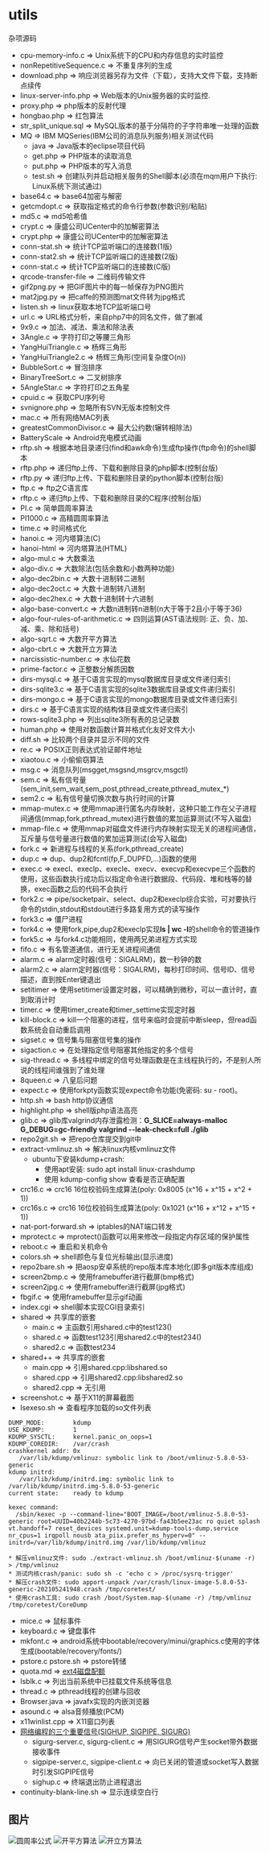 # utils
杂项源码
  * cpu-memory-info.c => Unix系统下的CPU和内存信息的实时监控
  * nonRepetitiveSequence.c => 不重复序列的生成
  * download.php => 响应浏览器另存为文件（下载），支持大文件下载，支持断点续传
  * linux-server-info.php => Web版本的Unix服务器的实时监控.
  * proxy.php => php版本的反射代理
  * hongbao.php => 红包算法
  * str_split_unique.sql => MySQL版本的基于分隔符的子字符串唯一处理的函数
  * MQ => IBM MQSeries(IBM公司的消息队列服务)相关测试代码
    * java => Java版本的eclipse项目代码
    * get.php => PHP版本的读取消息
    * put.php => PHP版本的写入消息
    * test.sh => 创建队列并启动相关服务的Shell脚本(必须在mqm用户下执行: Linux系统下测试通过)
  * base64.c => base64加密与解密
  * getcmdopt.c => 获取指定格式的命令行参数(参数识别/粘贴)
  * md5.c => md5哈希值
  * crypt.c => 康盛公司UCenter中的加解密算法
  * crypt.php => 康盛公司UCenter中的加解密算法
  * conn-stat.sh => 统计TCP监听端口的连接数(1版)
  * conn-stat2.sh => 统计TCP监听端口的连接数(2版)
  * conn-stat.c => 统计TCP监听端口的连接数(C版)
  * qrcode-transfer-file => 二维码传输文件
  * gif2png.py => 把GIF图片中的每一帧保存为PNG图片
  * mat2jpg.py => 把caffe的预测图mat文件转为jpg格式
  * listen.sh => linux获取本地TCP监听端口号
  * url.c => URL格式分析，来自php7中的同名文件，做了删减
  * 9x9.c => 加法、减法、乘法和除法表
  * 3Angle.c => 字符打印之等腰三角形
  * YangHuiTriangle.c => 杨辉三角形
  * YangHuiTriangle2.c => 杨辉三角形(空间复杂度O(n))
  * BubbleSort.c => 冒泡排序
  * BinaryTreeSort.c => 二叉树排序
  * 5AngleStar.c => 字符打印之五角星
  * cpuid.c => 获取CPU序列号
  * svnignore.php => 忽略所有SVN无版本控制文件
  * mac.c => 所有网络MAC列表
  * greatestCommonDivisor.c => 最大公约数(辗转相除法)
  * BatteryScale => Android充电模式动画
  * rftp.sh => 根据本地目录递归(find和awk命令)生成ftp操作(ftp命令)的shell脚本
  * rftp.php => 递归ftp上传、下载和删除目录的php脚本(控制台版)
  * rftp.py => 递归ftp上传、下载和删除目录的python脚本(控制台版)
  * ftp.c => ftp之C语言库
  * rftp.c => 递归ftp上传、下载和删除目录的C程序(控制台版)
  * PI.c => 简单圆周率算法
  * PI1000.c => 高精圆周率算法
  * time.c => 时间格式化
  * hanoi.c => 河内塔算法(C)
  * hanoi-html => 河内塔算法(HTML)
  * algo-mul.c => 大数乘法
  * algo-div.c => 大数除法(包括余数和小数两种功能)
  * algo-dec2bin.c => 大数十进制转二进制
  * algo-dec2oct.c => 大数十进制转八进制
  * algo-dec2hex.c => 大数十进制转十六进制
  * algo-base-convert.c => 大数n进制转n进制(n大于等于2且小于等于36)
  * algo-four-rules-of-arithmetic.c => 四则运算(AST语法规则: 正、负、加、减、乘、除和括号)
  * algo-sqrt.c => 大数开平方算法
  * algo-cbrt.c => 大数开立方算法
  * narcissistic-number.c => 水仙花数
  * prime-factor.c => 正整数分解质因数
  * dirs-mysql.c => 基于C语言实现的mysql数据库目录或文件递归索引
  * dirs-sqlite3.c => 基于C语言实现的sqlite3数据库目录或文件递归索引
  * dirs-mongo.c => 基于C语言实现的mongo数据库目录或文件递归索引
  * dirs.c => 基于C语言实现的结构体目录或文件递归索引
  * rows-sqlite3.php => 列出sqlite3所有表的总记录数
  * human.php => 使用对数函数计算并格式化友好文件大小
  * diff.sh => 比较两个目录并显示不同的文件
  * re.c => POSIX正则表达式验证邮件地址
  * xiaotou.c => 小偷偷窃算法
  * msg.c => 消息队列(msgget,msgsnd,msgrcv,msgctl)
  * sem.c => 私有信号量(sem_init,sem_wait,sem_post,pthread_create,pthread_mutex_*)
  * sem2.c => 私有信号量切换次数与执行时间的计算
  * mmap-mutex.c => 使用mmap进行匿名内存映射，这种只能工作在父子进程间通信(mmap,fork,pthread_mutex)进行数值的累加运算测试(不写入磁盘)
  * mmap-file.c => 使用mmap对磁盘文件进行内存映射实现无关的进程间通信，互斥量与信号量进行数值的累加运算测试(会写入磁盘)
  * fork.c => 新进程与线程的关系(fork,pthread_create)
  * dup.c => dup、dup2和fcntl(fp,F_DUPFD,...)函数的使用
  * exec.c => execl、execlp、execle、execv、execvp和execvpe三个函数的使用，这些函数执行成功后以指定命令进行数据段、代码段、堆和栈等的替换，exec函数之后的代码不会执行
  * fork2.c => pipe/socketpair、select、dup2和execlp综合实验，可对要执行命令的stdin,stdout和stdout进行多路复用方式的读写操作
  * fork3.c => 僵尸进程
  * fork4.c => 使用fork,pipe,dup2和execlp实现**ls | wc -l**的shell命令的管道操作
  * fork5.c => 与fork4.c功能相同，使用两兄弟进程方式实现
  * fifo.c => 有名管道通信，进行无关进程间通信
  * alarm.c => alarm定时器(信号：SIGALRM)，数一秒钟的数
  * alarm2.c => alarm定时器(信号：SIGALRM)，每秒打印时间、信号ID、信号描述，直到按Enter键退出
  * setitimer => 使用setitimer设置定时器，可以精确到微秒，可以一直计时，直到取消计时
  * timer.c => 使用timer_create和timer_settime实现定时器
  * kill-block.c => kill一个阻塞的进程，信号来临时会提前中断sleep，但read函数系统会自动重启调用
  * sigset.c => 信号集与阻塞信号集的操作
  * sigaction.c => 在处理指定信号阻塞其他指定的多个信号
  * sig-thread.c => 多线程中绑定的信号处理函数是在主线程执行的，不是别人所说的线程间谁强到了谁处理
  * 8queen.c => 八皇后问题
  * expect.c => 使用forkpty函数实现expect命令功能(免密码: su - root)。
  * http.sh => bash http协议通信
  * highlight.php => shell版php语法高亮
  * glib.c => glib库valgrind内存泄露检测：**G_SLICE=always-malloc G_DEBUG=gc-friendly valgrind --leak-check=full ./glib**
  * repo2git.sh => 把repo仓库提交到git中
  * extract-vmlinuz.sh => 解决linux内核vmlinuz文件
  	* ubuntu下安装kdump+crash:
  	  * 使用apt安装: sudo apt install linux-crashdump
  	  * 使用 kdump-config show 查看是否正确配置
  * crc16.c => crc16 16位校验码生成算法(poly: 0x8005 (x^16 + x^15 + x^2 + 1))
  * crc16s.c => crc16 16位校验码生成算法(poly: 0x1021 (x^16 + x^12 + x^15 + 1))
  * nat-port-forward.sh => iptables的NAT端口转发
  * mprotect.c => mprotect()函数可以用来修改一段指定内存区域的保护属性
  * reboot.c => 重启和关机命令
  * colors.sh => shell颜色与复位光标输出(显示进度)
  * repo2bare.sh => 把aosp安卓系统的repo版本库本地化(即多git版本库组成)
  * screen2bmp.c => 使用framebuffer进行截屏(bmp格式)
  * screen2jpg.c => 使用framebuffer进行截屏(jpg格式)
  * fbgif.c => 使用framebuffer显示gif动画
  * index.cgi => shell脚本实现CGI目录索引
  * shared => 共享库的嵌套
    * main.c => 主函数引用shared.c中的test123()
    * shared.c => 函数test123引用shared2.c中的test234()
    * shared2.c => 函数test234
  * shared++ => 共享库的嵌套
    * main.cpp => 引用shared.cpp:libshared.so
    * shared.cpp => 引用shared2.cpp:libshared2.so
    * shared2.cpp => 无引用
  * screenshot.c => 基于X11的屏幕截图
  * lsexeso.sh => 查看程序加载的so文件列表
```
DUMP_MODE:        kdump
USE_KDUMP:        1
KDUMP_SYSCTL:     kernel.panic_on_oops=1
KDUMP_COREDIR:    /var/crash
crashkernel addr: 0x
   /var/lib/kdump/vmlinuz: symbolic link to /boot/vmlinuz-5.8.0-53-generic
kdump initrd: 
   /var/lib/kdump/initrd.img: symbolic link to /var/lib/kdump/initrd.img-5.8.0-53-generic
current state:    ready to kdump

kexec command:
  /sbin/kexec -p --command-line="BOOT_IMAGE=/boot/vmlinuz-5.8.0-53-generic root=UUID=40b2244b-5c73-4270-97bd-fa43b5ee23ac ro quiet splash vt.handoff=7 reset_devices systemd.unit=kdump-tools-dump.service nr_cpus=1 irqpoll nousb ata_piix.prefer_ms_hyperv=0" --initrd=/var/lib/kdump/initrd.img /var/lib/kdump/vmlinuz
```
    * 解压vmlinuz文件: sudo ./extract-vmlinuz.sh /boot/vmlinuz-$(uname -r) > /tmp/vmlinuz
    * 测试内核crash/panic: sudo sh -c 'echo c > /proc/sysrq-trigger'
    * 解压crash文件: sudo apport-unpack /var/crash/linux-image-5.8.0-53-generic-202105241948.crash /tmp/coretest/
    * 使用crash工具: sudo crash /boot/System.map-$(uname -r) /tmp/vmlinuz /tmp/coretest/CoreDump
  * mice.c => 鼠标事件
  * keyboard.c => 键盘事件
  * mkfont.c => android系统中bootable/recovery/minui/graphics.c使用的字体生成(bootable/recovery/fonts/)
  * pstore.c pstore.sh => pstore转储
  * quota.md => [ext4磁盘配额](quota.md)
  * lsblk.c => 列出当前系统中已挂载文件系统等信息
  * thread.c => pthread线程的创建与回收
  * Browser.java => javafx实现的内嵌浏览器
  * asound.c => alsa音频播放(PCM)
  * x11winlist.cpp => X11窗口列表
  * [网络编程的三个重要信号(SIGHUP, SIGPIPE, SIGURG)](https://blog.csdn.net/z_ryan/article/details/80952498)
    * sigurg-server.c, sigurg-client.c => 用SIGURG信号产生socket带外数据接收事件
    * sigpipe-server.c, sigpipe-client.c => 向已关闭的管道或socket写入数据时引发SIGPIPE信号
    * sighup.c => 终端退出防止进程退出
  * continuity-blank-line.sh => 显示连续空白行

## 图片
![圆周率公式](PI.jpg "圆周率公式")
![开平方算法](algo-sqrt.jpg "开平方算法")
![开立方算法](algo-cbrt.jpg "开立方算法")
